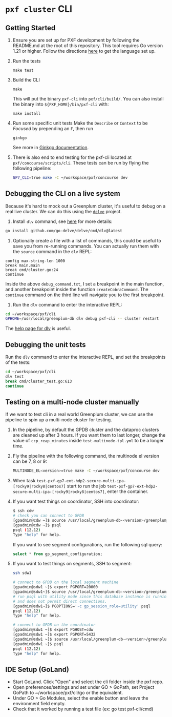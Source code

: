 # `pxf cluster` CLI

## Getting Started

1. Ensure you are set up for PXF development by following the README.md at the root of this repository. This tool requires Go version 1.21 or higher. Follow the directions [here](https://golang.org/doc/) to get the language set up.

1. Run the tests
   ```
   make test
   ```

1. Build the CLI
   ```
   make
   ```
   This will put the binary `pxf-cli` into `pxf/cli/build/`. You can also install the binary into `${PXF_HOME}/bin/pxf-cli` with:
   ```
   make install
   ```
1. Run some specific unit tests
   Make the `Describe` or `Context` to be _Focused_ by prepending an `F`, then run
   ```
   ginkgo
   ```
   See more in [Ginkgo documentation](https://onsi.github.io/ginkgo/#focused-specs).

1. There is also end to end testing for the pxf-cli located at `pxf/concourse/scripts/cli`. These tests can be run by flying the following pipeline:

   ```sh
   GP7_CLI=true make -C ~/workspace/pxf/concourse dev
   ```

## Debugging the CLI on a live system

Because it's hard to mock out a Greenplum cluster, it's useful to debug on a real live cluster. We can do this using the [`delve`](https://github.com/go-delve/delve) project.

1. Install `dlv` command, see [here](https://github.com/go-delve/delve/blob/master/Documentation/installation/linux/install.md) for more details:

```bash
go install github.com/go-delve/delve/cmd/dlv@latest
```

1. Optionally create a file with a list of commands, this could be useful to save you from re-running commands. You can actually run them with the `source` command in the `dlv` REPL:

```
config max-string-len 1000
break main.main
break cmd/cluster.go:24
continue
```

Inside the above `debug_command.txt`, I set a breakpoint in the main function, and another breakpoint inside the function `createCobraCommand`.
The `continue` command on the third line will navigate you to the first breakpoint.

1. Run the `dlv` command to enter the interactive REPL:

```bash
cd ~/workspace/pxf/cli
GPHOME=/usr/local/greenplum-db dlv debug pxf-cli -- cluster restart
```

The [help page for dlv](https://github.com/go-delve/delve/tree/master/Documentation/cli) is useful.

## Debugging the unit tests

Run the `dlv` command to enter the interactive REPL, and set the breakpoints of the tests:

```bash
cd ~/workspace/pxf/cli
dlv test
break cmd/cluster_test.go:613
continue
```

## Testing on a multi-node cluster manually

If we want to test cli in a real world Greenplum cluster, we can use the pipeline to spin up a multi-node cluster for testing.

1. In the pipeline, by default the GPDB cluster and the dataproc clusters are cleaned up after 3 hours.
If you want them to last longer, change the value of `ccp_reap_minutes` inside `test-multinode-tpl.yml` to be a longer time.

1. Fly the pipeline with the following command, the multinode el version can be 7, 8 or 9:

   ```bash
   MULTINODE_EL<version>=true make -C ~/workspace/pxf/concourse dev
   ```
1. When task `test-pxf-gp7-ext-hdp2-secure-multi-ipa-[rocky9|rocky8|centos7]` start to run the job `test-pxf-gp7-ext-hdp2-secure-multi-ipa-[rocky9|rocky8|centos7]`, enter the container.

1. If you want test things on coordinator, SSH into coordinator:

   ```bash
   $ ssh cdw
   # check you can connect to GPDB
   [gpadmin@cdw ~]$ source /usr/local/greenplum-db-<version>/greenplum_path.sh
   [gpadmin@cdw ~]$ psql
   psql (12.12)
   Type "help" for help.
   ```
   
   If you want to see segment configurations, run the following sql query:

   ```sql
   select * from gp_segment_configuration;
   ```

1. If you want to test things on segments, SSH to segment:

   ```bash
   ssh sdw1
   
   # connect to GPDB on the local segment machine
   [gpadmin@sdw1 ~]$ export PGPORT=20000
   [gpadmin@sdw1~]$ source /usr/local/greenplum-db-<version>/greenplum_path.sh
   # run psql with utility mode since this database instance is running as a primary segment in a Greenplum cluster
   # and does not permit direct connections.
   [gpadmin@sdw1~]$ PGOPTIONS='-c gp_session_role=utility' psql
   psql (12.12)
   Type "help" for help.
   
   # connect to GPDB on the coordinator
   [gpadmin@sdw1 ~]$ export PGHOST=cdw
   [gpadmin@sdw1 ~]$ export PGPORT=5432
   [gpadmin@sdw1 ~]$ source /usr/local/greenplum-db-<version>/greenplum_path.sh
   [gpadmin@sdw1 ~]$ psql
   psql (12.12)
   Type "help" for help.
   ```

## IDE Setup (GoLand)
* Start GoLand. Click "Open" and select the cli folder inside the pxf repo.
* Open preferences/settings and set under GO > GoPath, set Project GoPath to ~/workspace/pxf/cli/go or the equivalent.
* Under GO > Go Modules, select the enable button and leave the environment field empty.
* Check that it worked by running a test file (ex: go test pxf-cli/cmd)
